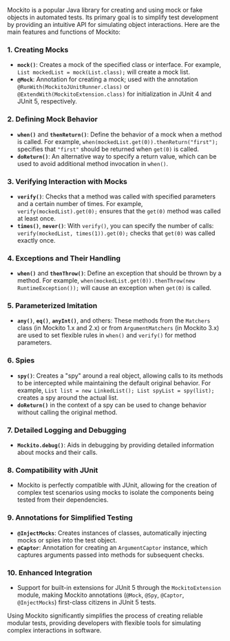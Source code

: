 Mockito is a popular Java library for creating and using mock or fake objects in automated tests. Its primary goal is to simplify test development by providing an intuitive API for simulating object interactions. Here are the main features and functions of Mockito:

### 1. Creating Mocks
- **`mock()`**: Creates a mock of the specified class or interface. For example, `List mockedList = mock(List.class);` will create a mock list.
- **`@Mock`**: Annotation for creating a mock; used with the annotation `@RunWith(MockitoJUnitRunner.class)` or `@ExtendWith(MockitoExtension.class)` for initialization in JUnit 4 and JUnit 5, respectively.

### 2. Defining Mock Behavior
- **`when()`** and **`thenReturn()`**: Define the behavior of a mock when a method is called. For example, `when(mockedList.get(0)).thenReturn("first");` specifies that `"first"` should be returned when `get(0)` is called.
- **`doReturn()`**: An alternative way to specify a return value, which can be used to avoid additional method invocation in `when()`.

### 3. Verifying Interaction with Mocks
- **`verify()`**: Checks that a method was called with specified parameters and a certain number of times. For example, `verify(mockedList).get(0);` ensures that the `get(0)` method was called at least once.
- **`times()`**, **`never()`**: With `verify()`, you can specify the number of calls: `verify(mockedList, times(1)).get(0);` checks that `get(0)` was called exactly once.

### 4. Exceptions and Their Handling
- **`when()`** and **`thenThrow()`**: Define an exception that should be thrown by a method. For example, `when(mockedList.get(0)).thenThrow(new RuntimeException());` will cause an exception when `get(0)` is called.

### 5. Parameterized Imitation
- **`any()`**, **`eq()`**, **`anyInt()`**, and others: These methods from the `Matchers` class (in Mockito 1.x and 2.x) or from `ArgumentMatchers` (in Mockito 3.x) are used to set flexible rules in `when()` and `verify()` for method parameters.

### 6. Spies
- **`spy()`**: Creates a "spy" around a real object, allowing calls to its methods to be intercepted while maintaining the default original behavior. For example, `List list = new LinkedList(); List spyList = spy(list);` creates a spy around the actual list.
- **`doReturn()`** in the context of a spy can be used to change behavior without calling the original method.

### 7. Detailed Logging and Debugging
- **`Mockito.debug()`**: Aids in debugging by providing detailed information about mocks and their calls.

### 8. Compatibility with JUnit
- Mockito is perfectly compatible with JUnit, allowing for the creation of complex test scenarios using mocks to isolate the components being tested from their dependencies.

### 9. Annotations for Simplified Testing
- **`@InjectMocks`**: Creates instances of classes, automatically injecting mocks or spies into the test object.
- **`@Captor`**: Annotation for creating an `ArgumentCaptor` instance, which captures arguments passed into methods for subsequent checks.

### 10. Enhanced Integration
- Support for built-in extensions for JUnit 5 through the `MockitoExtension` module, making Mockito annotations (`@Mock`, `@Spy`, `@Captor`, `@InjectMocks`) first-class citizens in JUnit 5 tests.

Using Mockito significantly simplifies the process of creating reliable modular tests, providing developers with flexible tools for simulating complex interactions in software.
